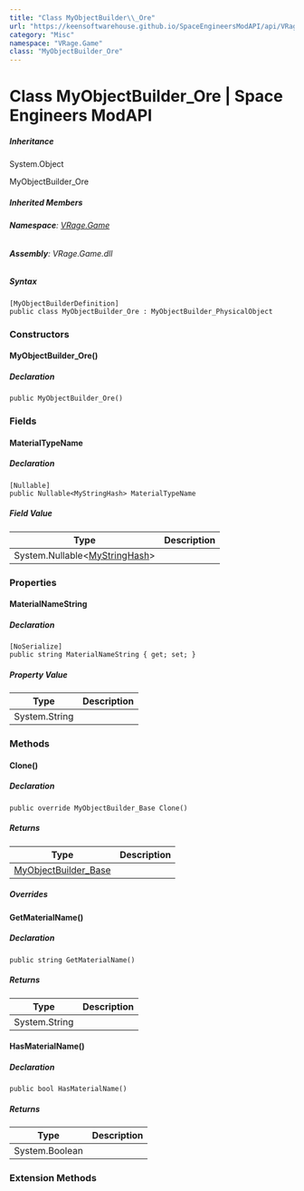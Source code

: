 ```yaml
---
title: "Class MyObjectBuilder\\_Ore"
url: "https://keensoftwarehouse.github.io/SpaceEngineersModAPI/api/VRage.Game.MyObjectBuilder_Ore.html"
category: "Misc"
namespace: "VRage.Game"
class: "MyObjectBuilder_Ore"
---
```


# Class MyObjectBuilder\_Ore | Space Engineers ModAPI

##### Inheritance

System.Object

MyObjectBuilder\_Ore

##### Inherited Members

###### **Namespace**: [VRage.Game](https://keensoftwarehouse.github.io/SpaceEngineersModAPI/api/VRage.Game.html)

###### **Assembly**: VRage.Game.dll

##### Syntax

```
[MyObjectBuilderDefinition]
public class MyObjectBuilder_Ore : MyObjectBuilder_PhysicalObject
```

### Constructors

#### MyObjectBuilder\_Ore()

##### Declaration

```
public MyObjectBuilder_Ore()
```

### Fields

#### MaterialTypeName

##### Declaration

```
[Nullable]
public Nullable<MyStringHash> MaterialTypeName
```

##### Field Value

| Type | Description |
| --- | --- |
| System.Nullable<[MyStringHash](https://keensoftwarehouse.github.io/SpaceEngineersModAPI/api/VRage.Utils.MyStringHash.html)\> |     |

### Properties

#### MaterialNameString

##### Declaration

```
[NoSerialize]
public string MaterialNameString { get; set; }
```

##### Property Value

| Type | Description |
| --- | --- |
| System.String |     |

### Methods

#### Clone()

##### Declaration

```
public override MyObjectBuilder_Base Clone()
```

##### Returns

| Type | Description |
| --- | --- |
| [MyObjectBuilder\_Base](https://keensoftwarehouse.github.io/SpaceEngineersModAPI/api/VRage.ObjectBuilders.MyObjectBuilder_Base.html) |     |

##### Overrides

#### GetMaterialName()

##### Declaration

```
public string GetMaterialName()
```

##### Returns

| Type | Description |
| --- | --- |
| System.String |     |

#### HasMaterialName()

##### Declaration

```
public bool HasMaterialName()
```

##### Returns

| Type | Description |
| --- | --- |
| System.Boolean |     |

### Extension Methods